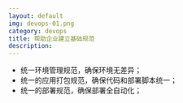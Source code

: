 ```yaml
---
layout: default
img: devops-01.png
category: devops
title: 帮助企业建立基础规范
description:
---
```


 * 统一环境管理规范，确保环境无差异；
 * 统一的应用打包规范，确保代码和部署脚本统一；
 * 统一的部署规范，确保部署全自动化；
